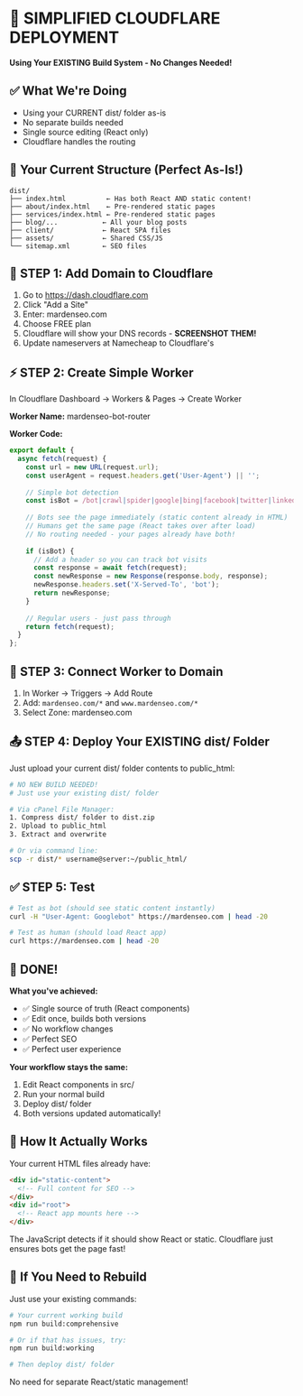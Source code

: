 # 🚀 SIMPLIFIED CLOUDFLARE DEPLOYMENT
**Using Your EXISTING Build System - No Changes Needed!**

## ✅ What We're Doing
- Using your CURRENT dist/ folder as-is
- No separate builds needed
- Single source editing (React only)
- Cloudflare handles the routing

## 📁 Your Current Structure (Perfect As-Is!)
```
dist/
├── index.html          ← Has both React AND static content!
├── about/index.html    ← Pre-rendered static pages
├── services/index.html ← Pre-rendered static pages
├── blog/...           ← All your blog posts
├── client/            ← React SPA files
├── assets/            ← Shared CSS/JS
└── sitemap.xml        ← SEO files
```

## 🎯 STEP 1: Add Domain to Cloudflare

1. Go to https://dash.cloudflare.com
2. Click "Add a Site"
3. Enter: mardenseo.com
4. Choose FREE plan
5. Cloudflare will show your DNS records - **SCREENSHOT THEM!**
6. Update nameservers at Namecheap to Cloudflare's

## ⚡ STEP 2: Create Simple Worker

In Cloudflare Dashboard → Workers & Pages → Create Worker

**Worker Name:** mardenseo-bot-router

**Worker Code:**
```javascript
export default {
  async fetch(request) {
    const url = new URL(request.url);
    const userAgent = request.headers.get('User-Agent') || '';
    
    // Simple bot detection
    const isBot = /bot|crawl|spider|google|bing|facebook|twitter|linkedin/i.test(userAgent);
    
    // Bots see the page immediately (static content already in HTML)
    // Humans get the same page (React takes over after load)
    // No routing needed - your pages already have both!
    
    if (isBot) {
      // Add a header so you can track bot visits
      const response = await fetch(request);
      const newResponse = new Response(response.body, response);
      newResponse.headers.set('X-Served-To', 'bot');
      return newResponse;
    }
    
    // Regular users - just pass through
    return fetch(request);
  }
};
```

## 🔗 STEP 3: Connect Worker to Domain

1. In Worker → Triggers → Add Route
2. Add: `mardenseo.com/*` and `www.mardenseo.com/*`
3. Select Zone: mardenseo.com

## 📤 STEP 4: Deploy Your EXISTING dist/ Folder

Just upload your current dist/ folder contents to public_html:

```bash
# NO NEW BUILD NEEDED!
# Just use your existing dist/ folder

# Via cPanel File Manager:
1. Compress dist/ folder to dist.zip
2. Upload to public_html
3. Extract and overwrite

# Or via command line:
scp -r dist/* username@server:~/public_html/
```

## ✅ STEP 5: Test

```bash
# Test as bot (should see static content instantly)
curl -H "User-Agent: Googlebot" https://mardenseo.com | head -20

# Test as human (should load React app)
curl https://mardenseo.com | head -20
```

## 🎉 DONE! 

**What you've achieved:**
- ✅ Single source of truth (React components)
- ✅ Edit once, builds both versions
- ✅ No workflow changes
- ✅ Perfect SEO
- ✅ Perfect user experience

**Your workflow stays the same:**
1. Edit React components in src/
2. Run your normal build
3. Deploy dist/ folder
4. Both versions updated automatically!

## 📝 How It Actually Works

Your current HTML files already have:
```html
<div id="static-content">
  <!-- Full content for SEO -->
</div>
<div id="root">
  <!-- React app mounts here -->
</div>
```

The JavaScript detects if it should show React or static.
Cloudflare just ensures bots get the page fast!

## 🔧 If You Need to Rebuild

Just use your existing commands:
```bash
# Your current working build
npm run build:comprehensive

# Or if that has issues, try:
npm run build:working

# Then deploy dist/ folder
```

No need for separate React/static management!